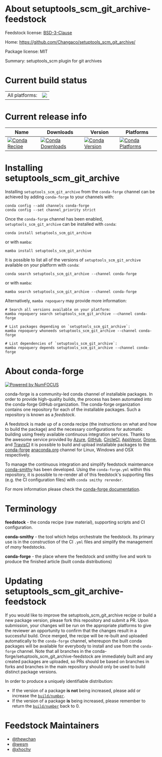 About setuptools_scm_git_archive-feedstock
==========================================

Feedstock license: [BSD-3-Clause](https://github.com/conda-forge/setuptools_scm_git_archive-feedstock/blob/main/LICENSE.txt)

Home: https://github.com/Changaco/setuptools_scm_git_archive/

Package license: MIT

Summary: setuptools_scm plugin for git archives

Current build status
====================


<table><tr><td>All platforms:</td>
    <td>
      <a href="https://dev.azure.com/conda-forge/feedstock-builds/_build/latest?definitionId=5315&branchName=main">
        <img src="https://dev.azure.com/conda-forge/feedstock-builds/_apis/build/status/setuptools_scm_git_archive-feedstock?branchName=main">
      </a>
    </td>
  </tr>
</table>

Current release info
====================

| Name | Downloads | Version | Platforms |
| --- | --- | --- | --- |
| [![Conda Recipe](https://img.shields.io/badge/recipe-setuptools_scm_git_archive-green.svg)](https://anaconda.org/conda-forge/setuptools_scm_git_archive) | [![Conda Downloads](https://img.shields.io/conda/dn/conda-forge/setuptools_scm_git_archive.svg)](https://anaconda.org/conda-forge/setuptools_scm_git_archive) | [![Conda Version](https://img.shields.io/conda/vn/conda-forge/setuptools_scm_git_archive.svg)](https://anaconda.org/conda-forge/setuptools_scm_git_archive) | [![Conda Platforms](https://img.shields.io/conda/pn/conda-forge/setuptools_scm_git_archive.svg)](https://anaconda.org/conda-forge/setuptools_scm_git_archive) |

Installing setuptools_scm_git_archive
=====================================

Installing `setuptools_scm_git_archive` from the `conda-forge` channel can be achieved by adding `conda-forge` to your channels with:

```
conda config --add channels conda-forge
conda config --set channel_priority strict
```

Once the `conda-forge` channel has been enabled, `setuptools_scm_git_archive` can be installed with `conda`:

```
conda install setuptools_scm_git_archive
```

or with `mamba`:

```
mamba install setuptools_scm_git_archive
```

It is possible to list all of the versions of `setuptools_scm_git_archive` available on your platform with `conda`:

```
conda search setuptools_scm_git_archive --channel conda-forge
```

or with `mamba`:

```
mamba search setuptools_scm_git_archive --channel conda-forge
```

Alternatively, `mamba repoquery` may provide more information:

```
# Search all versions available on your platform:
mamba repoquery search setuptools_scm_git_archive --channel conda-forge

# List packages depending on `setuptools_scm_git_archive`:
mamba repoquery whoneeds setuptools_scm_git_archive --channel conda-forge

# List dependencies of `setuptools_scm_git_archive`:
mamba repoquery depends setuptools_scm_git_archive --channel conda-forge
```


About conda-forge
=================

[![Powered by
NumFOCUS](https://img.shields.io/badge/powered%20by-NumFOCUS-orange.svg?style=flat&colorA=E1523D&colorB=007D8A)](https://numfocus.org)

conda-forge is a community-led conda channel of installable packages.
In order to provide high-quality builds, the process has been automated into the
conda-forge GitHub organization. The conda-forge organization contains one repository
for each of the installable packages. Such a repository is known as a *feedstock*.

A feedstock is made up of a conda recipe (the instructions on what and how to build
the package) and the necessary configurations for automatic building using freely
available continuous integration services. Thanks to the awesome service provided by
[Azure](https://azure.microsoft.com/en-us/services/devops/), [GitHub](https://github.com/),
[CircleCI](https://circleci.com/), [AppVeyor](https://www.appveyor.com/),
[Drone](https://cloud.drone.io/welcome), and [TravisCI](https://travis-ci.com/)
it is possible to build and upload installable packages to the
[conda-forge](https://anaconda.org/conda-forge) [anaconda.org](https://anaconda.org/)
channel for Linux, Windows and OSX respectively.

To manage the continuous integration and simplify feedstock maintenance
[conda-smithy](https://github.com/conda-forge/conda-smithy) has been developed.
Using the ``conda-forge.yml`` within this repository, it is possible to re-render all of
this feedstock's supporting files (e.g. the CI configuration files) with ``conda smithy rerender``.

For more information please check the [conda-forge documentation](https://conda-forge.org/docs/).

Terminology
===========

**feedstock** - the conda recipe (raw material), supporting scripts and CI configuration.

**conda-smithy** - the tool which helps orchestrate the feedstock.
                   Its primary use is in the construction of the CI ``.yml`` files
                   and simplify the management of *many* feedstocks.

**conda-forge** - the place where the feedstock and smithy live and work to
                  produce the finished article (built conda distributions)


Updating setuptools_scm_git_archive-feedstock
=============================================

If you would like to improve the setuptools_scm_git_archive recipe or build a new
package version, please fork this repository and submit a PR. Upon submission,
your changes will be run on the appropriate platforms to give the reviewer an
opportunity to confirm that the changes result in a successful build. Once
merged, the recipe will be re-built and uploaded automatically to the
`conda-forge` channel, whereupon the built conda packages will be available for
everybody to install and use from the `conda-forge` channel.
Note that all branches in the conda-forge/setuptools_scm_git_archive-feedstock are
immediately built and any created packages are uploaded, so PRs should be based
on branches in forks and branches in the main repository should only be used to
build distinct package versions.

In order to produce a uniquely identifiable distribution:
 * If the version of a package **is not** being increased, please add or increase
   the [``build/number``](https://docs.conda.io/projects/conda-build/en/latest/resources/define-metadata.html#build-number-and-string).
 * If the version of a package **is** being increased, please remember to return
   the [``build/number``](https://docs.conda.io/projects/conda-build/en/latest/resources/define-metadata.html#build-number-and-string)
   back to 0.

Feedstock Maintainers
=====================

* [@thewchan](https://github.com/thewchan/)
* [@wesm](https://github.com/wesm/)
* [@xhochy](https://github.com/xhochy/)

